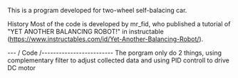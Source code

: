 This is a program developed for two-wheel self-balacing car.

 History
Most of the code is developed by mr_fid, who published a tutorial of "YET ANOTHER BALANCING ROBOT!" in instructable (https://www.instructables.com/id/Yet-Another-Balancing-Robot/).

--- / Code /-------------------------
The porgram only do 2 things, using complementary filter to adjust collected data and using PID controll to drive DC motor
